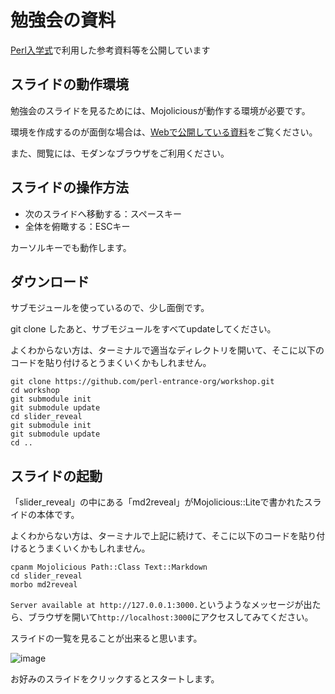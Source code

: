 # 勉強会の資料

[Perl入学式](http://www.perl-entrance.org/)で利用した参考資料等を公開しています

## スライドの動作環境
勉強会のスライドを見るためには、Mojoliciousが動作する環境が必要です。

環境を作成するのが面倒な場合は、[Webで公開している資料](http://perl-entrance-org.github.com/)をご覧ください。

また、閲覧には、モダンなブラウザをご利用ください。

## スライドの操作方法
* 次のスライドへ移動する：スペースキー
* 全体を俯瞰する：ESCキー

カーソルキーでも動作します。

## ダウンロード
サブモジュールを使っているので、少し面倒です。

git clone したあと、サブモジュールをすべてupdateしてください。

よくわからない方は、ターミナルで適当なディレクトリを開いて、そこに以下のコードを貼り付けるとうまくいくかもしれません。

    git clone https://github.com/perl-entrance-org/workshop.git
    cd workshop
    git submodule init
    git submodule update
    cd slider_reveal
    git submodule init
    git submodule update
    cd ..
    

## スライドの起動
「slider_reveal」の中にある「md2reveal」がMojolicious::Liteで書かれたスライドの本体です。

よくわからない方は、ターミナルで上記に続けて、そこに以下のコードを貼り付けるとうまくいくかもしれません。

    cpanm Mojolicious Path::Class Text::Markdown
    cd slider_reveal
    morbo md2reveal
    

`Server available at http://127.0.0.1:3000.`というようなメッセージが出たら、ブラウザを開いて`http://localhost:3000`にアクセスしてみてください。

スライドの一覧を見ることが出来ると思います。

![image](https://raw.github.com/perl-entrance-org/workshop/master/public/images/md2reveal.jpg)

お好みのスライドをクリックするとスタートします。

